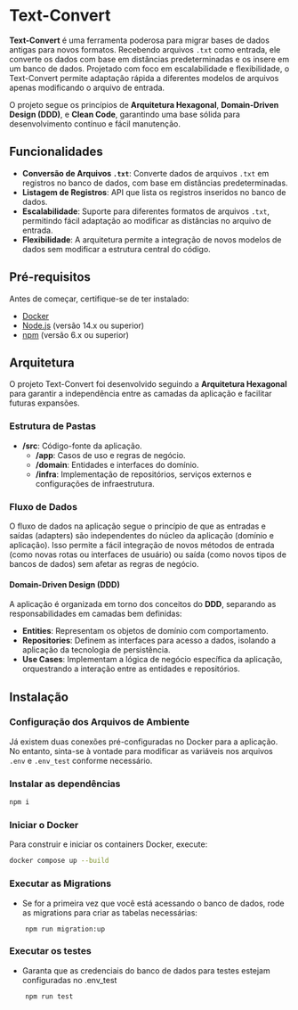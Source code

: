 # Text-Convert

**Text-Convert** é uma ferramenta poderosa para migrar bases de dados antigas para novos formatos. Recebendo arquivos `.txt` como entrada, ele converte os dados com base em distâncias predeterminadas e os insere em um banco de dados. Projetado com foco em escalabilidade e flexibilidade, o Text-Convert permite adaptação rápida a diferentes modelos de arquivos apenas modificando o arquivo de entrada.

O projeto segue os princípios de **Arquitetura Hexagonal**, **Domain-Driven Design (DDD)**, e **Clean Code**, garantindo uma base sólida para desenvolvimento contínuo e fácil manutenção.

## Funcionalidades

- **Conversão de Arquivos `.txt`**: Converte dados de arquivos `.txt` em registros no banco de dados, com base em distâncias predeterminadas.
- **Listagem de Registros**: API que lista os registros inseridos no banco de dados.
- **Escalabilidade**: Suporte para diferentes formatos de arquivos `.txt`, permitindo fácil adaptação ao modificar as distâncias no arquivo de entrada.
- **Flexibilidade**: A arquitetura permite a integração de novos modelos de dados sem modificar a estrutura central do código.

## Pré-requisitos

Antes de começar, certifique-se de ter instalado:

- [Docker](https://www.docker.com/get-started)
- [Node.js](https://nodejs.org/) (versão 14.x ou superior)
- [npm](https://www.npmjs.com/) (versão 6.x ou superior)

## Arquitetura

O projeto Text-Convert foi desenvolvido seguindo a **Arquitetura Hexagonal** para garantir a independência entre as camadas da aplicação e facilitar futuras expansões.

### Estrutura de Pastas

- **/src**: Código-fonte da aplicação.
  - **/app**: Casos de uso e regras de negócio.
  - **/domain**: Entidades e interfaces do domínio.
  - **/infra**: Implementação de repositórios, serviços externos e configurações de infraestrutura.

### Fluxo de Dados

O fluxo de dados na aplicação segue o princípio de que as entradas e saídas (adapters) são independentes do núcleo da aplicação (domínio e aplicação). Isso permite a fácil integração de novos métodos de entrada (como novas rotas ou interfaces de usuário) ou saída (como novos tipos de bancos de dados) sem afetar as regras de negócio.

#### Domain-Driven Design (DDD)

A aplicação é organizada em torno dos conceitos do **DDD**, separando as responsabilidades em camadas bem definidas:

- **Entities**: Representam os objetos de domínio com comportamento.
- **Repositories**: Definem as interfaces para acesso a dados, isolando a aplicação da tecnologia de persistência.
- **Use Cases**: Implementam a lógica de negócio específica da aplicação, orquestrando a interação entre as entidades e repositórios.

## Instalação

### Configuração dos Arquivos de Ambiente

Já existem duas conexões pré-configuradas no Docker para a aplicação. No entanto, sinta-se à vontade para modificar as variáveis nos arquivos `.env` e `.env_test` conforme necessário.

### Instalar as dependências

```bash
npm i
```


### Iniciar o Docker

Para construir e iniciar os containers Docker, execute:

```bash
docker compose up --build
```

### Executar as Migrations
 - Se for a primeira vez que você está acessando o banco de dados, rode as migrations para criar as tabelas necessárias:
```
    npm run migration:up
```

### Executar os testes
 - Garanta que as credenciais do banco de dados para testes estejam configuradas no .env_test
```
    npm run test
```
